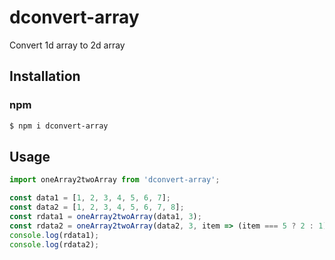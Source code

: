 # dconvert-array

Convert 1d array to 2d array

## Installation

### npm

```bash
$ npm i dconvert-array
```

## Usage

```jsx | prue
import oneArray2twoArray from 'dconvert-array';

const data1 = [1, 2, 3, 4, 5, 6, 7];
const data2 = [1, 2, 3, 4, 5, 6, 7, 8];
const rdata1 = oneArray2twoArray(data1, 3);
const rdata2 = oneArray2twoArray(data2, 3, item => (item === 5 ? 2 : 1));
console.log(rdata1);
console.log(rdata2);
```
